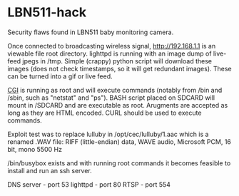 LBN511-hack
=========

Security flaws found in LBN511 baby monitoring camera.

Once connected to broadcasting wireless signal, http://192.168.1.1 is an viewable file root directory. lighttpd is running with an image dump of live-feed jpegs in /tmp. Simple (crappy) python script will download these images (does not check timestamps, so it will get redundant images). These can be turned into a gif or live feed.

[CGI](http://httpd.apache.org/docs/current/howto/cgi.html) is running as root and will execute commands (notably from /bin and /sbin, such as "netstat" and "ps"). BASH script placed on SDCARD will mount in /SDCARD and are executable as root. Arugments are accepted as long as they are HTML encoded. CURL should be used to execute commands.

Exploit test was to replace lulluby in /opt/cec/lulluby/1.aac which is a renamed .WAV file: RIFF (little-endian) data, WAVE audio, Microsoft PCM, 16 bit, mono 5500 Hz

/bin/busybox exists and with running root commands it becomes feasible to install and run an ssh server.

DNS server - port 53
lighttpd - port 80
RTSP - port 554
